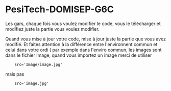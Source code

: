 # PesiTech-DOMISEP-G6C



Les gars, chaque fois vous voulez modifier le code, vous le télécharger et modifiez juste la partie vous voulez modifier. 

Quand vous mise à jour votre code, mise à jour juste la partie que vous avez modifié. Et faites attention à la différence entre l'environnent commun et celui dans votre ordi ( par exemple dans l'enviro commun, les images sont dans le fichier Image, quand vous importez un image merci de utiliser 

        src='Image/image.jpg'
        
mais pas 

        src='image.jpg'
